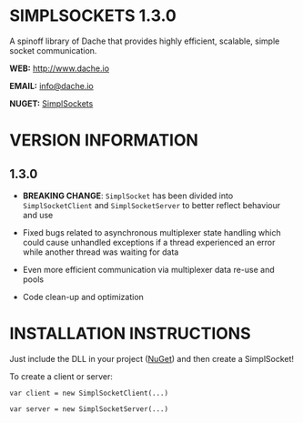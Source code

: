 SIMPLSOCKETS 1.3.0
===========


A spinoff library of Dache that provides highly efficient, scalable, simple socket communication.

**WEB:**   http://www.dache.io

**EMAIL:** [info@dache.io](mailto:info@dache.io)

**NUGET:** [SimplSockets](http://www.nuget.org/packages/SimplSockets)


VERSION INFORMATION
============================================


1.3.0
------------------

- **BREAKING CHANGE**: `SimplSocket` has been divided into `SimplSocketClient` and `SimplSocketServer` to better reflect behaviour and use

- Fixed bugs related to asynchronous multiplexer state handling which could cause unhandled exceptions if a thread experienced an error while another thread was waiting for data

- Even more efficient communication via multiplexer data re-use and pools

- Code clean-up and optimization


INSTALLATION INSTRUCTIONS
============================================


Just include the DLL in your project ([NuGet](http://www.nuget.org/packages/SimplSockets)) and then create a SimplSocket!

To create a client or server:

`var client = new SimplSocketClient(...)`

`var server = new SimplSocketServer(...)`
